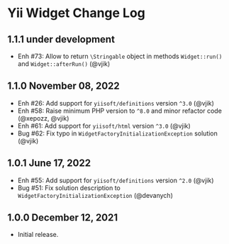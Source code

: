 # Yii Widget Change Log

## 1.1.1 under development

- Enh #73: Allow to return `\Stringable` object in methods `Widget::run()` and `Widget::afterRun()` (@vjik) 

## 1.1.0 November 08, 2022

- Enh #26: Add support for `yiisoft/definitions` version `^3.0` (@vjik)
- Enh #58: Raise minimum PHP version to `^8.0` and minor refactor code (@xepozz, @vjik)
- Enh #61: Add support for `yiisoft/html` version `^3.0` (@vjik)
- Bug #62: Fix typo in `WidgetFactoryInitializationException` solution (@vjik)

## 1.0.1 June 17, 2022

- Enh #55: Add support for `yiisoft/definitions` version `^2.0` (@vjik)
- Bug #51: Fix solution description to `WidgetFactoryInitializationException` (@devanych)

## 1.0.0 December 12, 2021

- Initial release.
